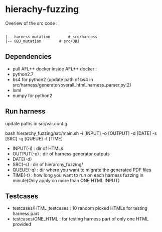 # hierachy-fuzzing

Overiew of the src code :
```console

|-- harness mutation		# src/harness
|-- OBJ_mutation		# src/OBJ

```

## Dependencies

- pull AFL++ docker
inside AFL++ docker : 
- python2.7
- bs4 for python2 (update path of bs4 in src/harness/generator/overall_html_harness_parser.py:2) 
- lxml
- numpy for python2

## Run harness

  update paths in src/var.config

  bash hierarchy_fuzzing/src/main.sh -i [INPUT] -o [OUTPUT] -d [DATE] -s [SRC] -q [QUEUE] -t [TIME]

- INPUT(-i) : dir of HTMLs
- OUTPUT(-o) : dir of harness generator outputs 
- DATE(-d)
- SRC(-s) : dir of hierarchy_fuzzing/
- QUEUE(-q) : dir where you want to migrate the generated PDF files
- TIME(-t) : how long you want to run on each harness fuzzing in minute(Only apply on more than ONE HTML INPUT) 

## Testcases

- testcases/HTML_testcases : 10 random picked HTMLs for testing harness part
- testcases/ONE_HTML : for testing harness part of only one HTML provided

